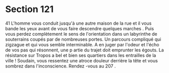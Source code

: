 # Section 121

41
L'homme vous conduit jusqu'à une autre maison de la rue et il
vous bande les yeux avant de vous faire descendre quelques
marches . Puis vous perdez complètement le sens de l'orientation
dans un labyrinthe de souterrains coupés par de nombreuses
portes. Un parcours compliqué qui zigzague et qui vous semble
interminable. A en juger par l'odeur et l'écho de vos pas qui
résonnent, une p artie du trajet doit emprunter les égouts. La
résistance sur Tropos a bel et bien ses quartiers dans les
entrailles de la ville ! Soudain, vous ressentez une atroce douleur
derrière la tête et  vous sombrez dans l'inconscience. Rendez -vous
au 207 .